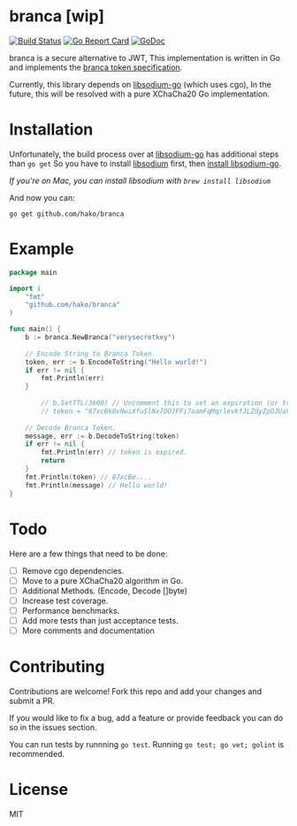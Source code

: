 # branca [wip]

[![Build Status](https://travis-ci.org/hako/branca.svg?branch=master)](https://travis-ci.org/hako/durafmt) [![Go Report Card](https://goreportcard.com/badge/github.com/hako/branca)](https://goreportcard.com/report/github.com/hako/branca)
[![GoDoc](https://godoc.org/github.com/hako/branca?status.svg)](https://godoc.org/github.com/hako/branca) 

branca is a secure alternative to JWT, This implementation is written in Go and implements the [branca token specification](https://github.com/tuupola/branca-spec).

Currently, this library depends on [libsodium-go](https://github.com/GoKillers/libsodium-go) (which uses cgo), In the future, this will be resolved with a pure XChaCha20 Go implementation.

# Installation

Unfortunately, the build process over at [libsodium-go](https://github.com/GoKillers/libsodium-go) has additional steps than `go get` So you have to install [libsodium](https://github.com/GoKillers/libsodium-go) first, then [install libsodium-go](https://github.com/GoKillers/libsodium-go#how-to-build).

*If you're on Mac, you can install libsodium with `brew install libsodium`*

And now you can:

```
go get github.com/hako/branca
```

# Example

```go
package main

import (
	"fmt"
	"github.com/hako/branca"
)

func main() {
	b := branca.NewBranca("verysecretkey")
	
	// Encode String to Branca Token.
	token, err := b.EncodeToString("Hello world!")
	if err != nil {
		fmt.Println(err)
	}
		
    	// b.SetTTL(3600) // Uncomment this to set an expiration (or ttl) of the token (in seconds).
    	// token = "87xcBk8vNwiXfuSlNx7DOJFFi7aamFqMqrlevkfJLZdyZpOJUaVOn5OsYA04k351AQhIbYYkm4TPK" // This token will be not allowed if a ttl is set.
	
	// Decode Branca Token.
	message, err := b.DecodeToString(token)
	if err != nil {
		fmt.Println(err) // token is expired.
		return
	}
	fmt.Println(token) // 87xcBe....
	fmt.Println(message) // Hello world!
}
```

# Todo

Here are a few things that need to be done:

- [ ] Remove cgo dependencies.
- [ ] Move to a pure XChaCha20 algorithm in Go.
- [ ] Additional Methods. (Encode, Decode []byte)
- [ ] Increase test coverage.
- [ ] Performance benchmarks.
- [ ] Add more tests than just acceptance tests.
- [ ] More comments and documentation

# Contributing

Contributions are welcome! Fork this repo and add your changes and submit a PR.

If you would like to fix a bug, add a feature or provide feedback you can do so in the issues section.

You can run tests by runnning `go test`. Running `go test; go vet; golint` is recommended.

# License

MIT
